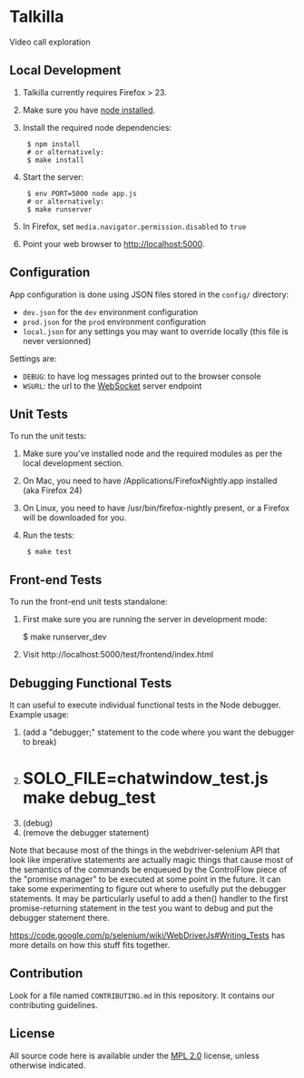 Talkilla
========

Video call exploration

Local Development
-----------------

1. Talkilla currently requires Firefox > 23.

2. Make sure you have [node installed](http://nodejs.org/).

3. Install the required node dependencies:

        $ npm install
        # or alternatively:
        $ make install

4. Start the server:

        $ env PORT=5000 node app.js
        # or alternatively:
        $ make runserver

5. In Firefox, set `media.navigator.permission.disabled` to `true`

6. Point your web browser to [http://localhost:5000](http://localhost:5000).


Configuration
-------------

App configuration is done using JSON files stored in the `config/` directory:

- `dev.json` for the `dev` environment configuration
- `prod.json` for the `prod` environment configuration
- `local.json` for any settings you may want to override locally
  (this file is never versionned)

Settings are:

- `DEBUG`: to have log messages printed out to the browser console
- `WSURL`: the url to the [WebSocket](http://www.websocket.org/) server endpoint

Unit Tests
----------

To run the unit tests:

1. Make sure you've installed node and the required modules as per the local development section.

2. On Mac, you need to have /Applications/FirefoxNightly.app installed (aka Firefox 24)

3. On Linux, you need to have /usr/bin/firefox-nightly present, or a Firefox will be downloaded for you.

4. Run the tests:

        $ make test


Front-end Tests
---------------

To run the front-end unit tests standalone:

1. First make sure you are running the server in development mode:

    $ make runserver_dev

2. Visit http://localhost:5000/test/frontend/index.html

Debugging Functional Tests
--------------------------
It can useful to execute individual functional tests in the Node debugger.
Example usage:

1. (add a "debugger;" statement to the code where you want the debugger to break)
2. # SOLO_FILE=chatwindow_test.js make debug_test
3. (debug)
4. (remove the debugger statement)

Note that because most of the things in the webdriver-selenium API that
look like imperative statements are actually magic things that cause most
of the semantics of the commands be enqueued by the ControlFlow piece of
the "promise manager" to be executed at some point in the future. It can
take some experimenting to figure out where to usefully put the debugger
statements.  It may be particularly useful to add a then() handler to the
first promise-returning statement in the test you want to debug and put
the debugger statement there.

https://code.google.com/p/selenium/wiki/WebDriverJs#Writing_Tests has more
details on how this stuff fits together.

Contribution
------------

Look for a file named `CONTRIBUTING.md` in this repository. It
contains our contributing guidelines.

License
-------

All source code here is available under the
[MPL 2.0](https://mozilla.org/MPL/2.0/) license, unless otherwise
indicated.

